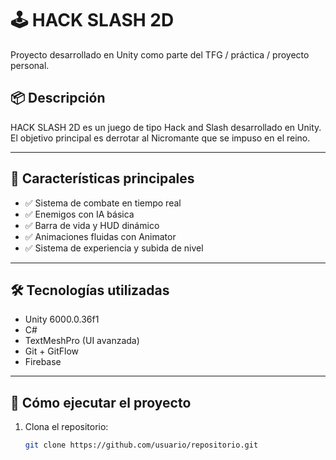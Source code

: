 # 🕹️ HACK SLASH 2D

Proyecto desarrollado en Unity como parte del TFG / práctica / proyecto personal.

## 📦 Descripción

HACK SLASH 2D es un juego de tipo Hack and Slash desarrollado en Unity. El objetivo principal es derrotar al Nicromante que se impuso en el reino.

---

## 🚀 Características principales

- ✅ Sistema de combate en tiempo real
- ✅ Enemigos con IA básica
- ✅ Barra de vida y HUD dinámico
- ✅ Animaciones fluidas con Animator
- ✅ Sistema de experiencia y subida de nivel

---

## 🛠️ Tecnologías utilizadas

- Unity 6000.0.36f1
- C#
- TextMeshPro (UI avanzada)
- Git + GitFlow
- Firebase

---

## 🧪 Cómo ejecutar el proyecto

1. Clona el repositorio:
   ```bash
   git clone https://github.com/usuario/repositorio.git
